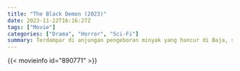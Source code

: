 ```yaml
---
title: "The Black Demon (2023)"
date: 2023-11-22T16:16:27Z
tags: ["Movie"]
categories: ["Drama", "Horror", "Sci-Fi"]
summary: Terdampar di anjungan pengeboran minyak yang hancur di Baja, sebuah keluarga berhadapan dengan hiu megalodon yang penuh dendam.
---
```


<mux-player stream-type="on-demand"
src="https://kp3d-my.sharepoint.com/personal/ryoo_kp3d_onmicrosoft_com/_layouts/15/download.aspx?share=EZIYCOfpY0FKpaEccXIol88B2nRZuA3i0TxHe7qEOLBHUw" prefer-playback="mse" controls>

</mux-player>


{{< movieinfo id="890771" >}}


<script src="https://cdn.jsdelivr.net/npm/@mux/mux-player"></script>

 <script type="application/ld+json ">
{
"@context": "https://schema.org/",
"@type": "VideoObject",
"name": "The Black Demon (2023)",
"contentUrl": "https://stream.mux.com/irueY4DUjBN4QxLGAFF2pwv9OzPojd53YgM5wSNQ67s.m3u8",
"thumbnailUrl": "https://www.themoviedb.org/t/p/original/wunTms8M2qUJwZHsel5JDBULieE.jpg?width=314&fit_mode=preserve&time=25",
"uploadDate": "2023-11-22T16:16:27Z",
}

</script>
